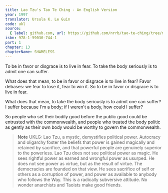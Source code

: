 ```yaml
---
title: Lao Tzu's Tao Te Ching - An English Version
year: 1997
translator: Ursula K. Le Guin
code: ukl
source:
  { label: github.com, url: https://github.com/nrrb/tao-te-ching/tree/master }
isbn: 978-1-59030-744-1
part: 1
chapter: 13
chapterName: SHAMELESS
---
```


To be in favor or disgrace
is to live in fear.
To take the body seriously
is to admit one can suffer.

What does that mean,
to be in favor or disgrace
is to live in fear?
Favor debases:
we fear to lose it,
fear to win it.
So to be in favor or disgrace
is to live in fear.

What does that mean,
to take the body seriously
is to admit one can suffer?
I suffer because I'm a body;
if I weren't a body,
how could I suffer?

So people who set their bodily good
before the public good
could be entrusted with the commonwealth,
and people who treated the body politic
as gently as their own body
would be worthy to govern the commonwealth.

> **Note** UKLG: Lao Tzu, a mystic, demystifies political power.
> Autocracy and oligarchy foster the beliefs that power is gained magically and retained by sacrifice, and that powerful people are genuinely superior to the powerless.
> Lao Tzu does not see political power as magic. He sees rightful power as earned and wrongful power as usurped. He does not see power as virtue, but as the result of virtue. The democracies are founded on that view.
> He sees sacrifice of self or others as a corruption of power, and power as available to anybody who follows the Way. This is a radically subversive attitude. No wonder anarchists and Taoists make good friends.
